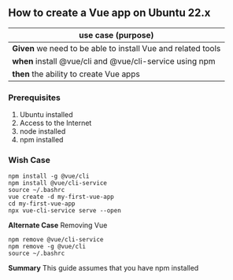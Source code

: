 
## How to create a Vue app on Ubuntu 22.x

>
|use case (purpose)|  
|--|
|**Given** we need to be able to install Vue and related tools 
|**when** install @vue/cli and @vue/cli-service using npm  
|**then** the ability to create Vue apps

### Prerequisites 
1.  Ubuntu installed
2. Access to the Internet
4. node installed
5. npm installed

### Wish Case
	npm install -g @vue/cli
	npm install @vue/cli-service
	source ~/.bashrc
	vue create -d my-first-vue-app
	cd my-first-vue-app
	npx vue-cli-service serve --open
	

**Alternate Case**
Removing Vue

	npm remove @vue/cli-service
	npm remove -g @vue/cli
	source ~/.bashrc
	
**Summary**
This guide assumes that you have npm installed